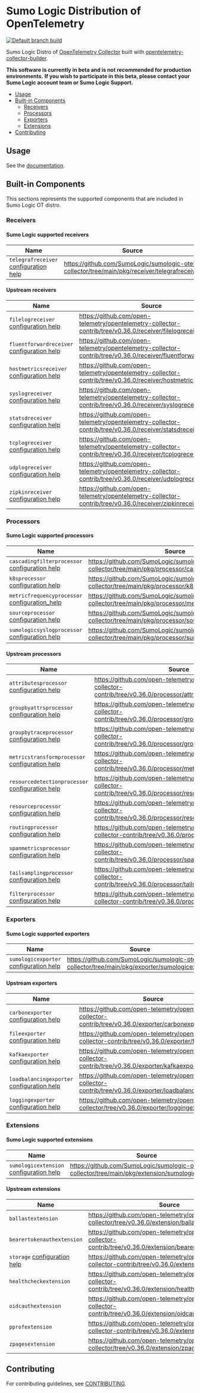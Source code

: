 # Sumo Logic Distribution of OpenTelemetry

[![Default branch build](https://github.com/SumoLogic/sumologic-otel-collector/actions/workflows/dev_builds.yml/badge.svg)](https://github.com/SumoLogic/sumologic-otel-collector/actions/workflows/dev_builds.yml)

Sumo Logic Distro of [OpenTelemetry Collector][otc_link] built with
[opentelemetry-collector-builder][otc_builder_link].

[otc_link]: https://github.com/open-telemetry/opentelemetry-collector
[otc_builder_link]: https://github.com/open-telemetry/opentelemetry-collector-builder

**This software is currently in beta and is not recommended for production environments.**
**If you wish to participate in this beta, please contact your Sumo Logic account team or Sumo Logic Support.**

- [Usage](#usage)
- [Built-in Components](#built-in-components)
  - [Receivers](#receivers)
  - [Processors](#processors)
  - [Exporters](#exporters)
  - [Extensions](#extensions)
- [Contributing](#contributing)

## Usage

See the [documentation](docs/README.md).

## Built-in Components

This sections represents the supported components that are included in Sumo Logic
OT distro.

<!-- markdownlint-disable MD013 -->

### Receivers

#### Sumo Logic supported receivers

| Name                                                           | Source                                                                                        |
|----------------------------------------------------------------|-----------------------------------------------------------------------------------------------|
| `telegrafreceiver` [configuration help][telegrafreceiver_help] | https://github.com/SumoLogic/sumologic-otel-collector/tree/main/pkg/receiver/telegrafreceiver |

[telegrafreceiver_help]: https://github.com/SumoLogic/sumologic-otel-collector/blob/main/docs/Configuration.md#telegraf-receiver

#### Upstream receivers

| Name                                                                     | Source                                                                                                        |
|--------------------------------------------------------------------------|---------------------------------------------------------------------------------------------------------------|
| `filelogreceiver` [configuration help][filelogreceiver_help]             | https://github.com/open-telemetry/opentelemetry-collector-contrib/tree/v0.36.0/receiver/filelogreceiver       |
| `fluentforwardreceiver` [configuration help][fluentforwardreceiver_help] | https://github.com/open-telemetry/opentelemetry-collector-contrib/tree/v0.36.0/receiver/fluentforwardreceiver |
| `hostmetricsreceiver` [configuration help][hostmetricsreceiver_help]     | https://github.com/open-telemetry/opentelemetry-collector-contrib/tree/v0.36.0/receiver/hostmetricsreceiver   |
| `syslogreceiver` [configuration help][syslogreceiver_help]               | https://github.com/open-telemetry/opentelemetry-collector-contrib/tree/v0.36.0/receiver/syslogreceiver        |
| `statsdreceiver` [configuration help][statsdreceiver_help]               | https://github.com/open-telemetry/opentelemetry-collector-contrib/tree/v0.36.0/receiver/statsdreceiver        |
| `tcplogreceiver` [configuration help][tcplogreceiver_help]               | https://github.com/open-telemetry/opentelemetry-collector-contrib/tree/v0.36.0/receiver/tcplogreceiver        |
| `udplogreceiver` [configuration help][udplogreceiver_help]               | https://github.com/open-telemetry/opentelemetry-collector-contrib/tree/v0.36.0/receiver/udplogreceiver        |
| `zipkinreceiver` [configuration help][zipkinreceiver_help]               | https://github.com/open-telemetry/opentelemetry-collector-contrib/tree/v0.36.0/receiver/zipkinreceiver        |

[filelogreceiver_help]: https://github.com/SumoLogic/sumologic-otel-collector/blob/main/docs/Configuration.md#filelog-receiver
[fluentforwardreceiver_help]: https://github.com/SumoLogic/sumologic-otel-collector/blob/main/docs/Configuration.md#fluent-forward-receiver
[hostmetricsreceiver_help]: https://github.com/SumoLogic/sumologic-otel-collector/blob/main/docs/Configuration.md#host-metrics-receiver
[statsdreceiver_help]: https://github.com/SumoLogic/sumologic-otel-collector/blob/main/docs/Configuration.md#statsd-receiver
[syslogreceiver_help]: https://github.com/SumoLogic/sumologic-otel-collector/blob/main/docs/Configuration.md#syslog-receiver
[tcplogreceiver_help]: https://github.com/SumoLogic/sumologic-otel-collector/blob/main/docs/Configuration.md#tcplog-receiver
[udplogreceiver_help]: https://github.com/SumoLogic/sumologic-otel-collector/blob/main/docs/Configuration.md#udplog-receiver
[zipkinreceiver_help]: https://github.com/SumoLogic/sumologic-otel-collector/blob/main/docs/Configuration.md#zipkin-receiver

### Processors

#### Sumo Logic supported processors

| Name                                                                           | Source                                                                                                 |
|--------------------------------------------------------------------------------|--------------------------------------------------------------------------------------------------------|
| `cascadingfilterprocessor` [configuration help][cascadingfilterprocessor_help] | https://github.com/SumoLogic/sumologic-otel-collector/tree/main/pkg/processor/cascadingfilterprocessor |
| `k8sprocessor` [configuration help][k8sprocessor_help]                         | https://github.com/SumoLogic/sumologic-otel-collector/tree/main/pkg/processor/k8sprocessor             |
| `metricfrequencyprocessor` [configuration_help][metricfrequencyprocessor_help] | https://github.com/SumoLogic/sumologic-otel-collector/tree/main/pkg/processor/metricfrequencyprocessor |
| `sourceprocessor` [configuration help][sourceprocessor_help]                   | https://github.com/SumoLogic/sumologic-otel-collector/tree/main/pkg/processor/sourceprocessor          |
| `sumologicsyslogprocessor` [configuration help][sumologicsyslogprocessor_help] | https://github.com/SumoLogic/sumologic-otel-collector/tree/main/pkg/processor/sumologicsyslogprocessor |

[cascadingfilterprocessor_help]: https://github.com/SumoLogic/sumologic-otel-collector/blob/main/docs/Configuration.md#cascading-filter-processor
[k8sprocessor_help]: https://github.com/SumoLogic/sumologic-otel-collector/blob/main/docs/Configuration.md#kubernetes-processor
[metricfrequencyprocessor_help]: https://github.com/SumoLogic/sumologic-otel-collector/blob/main/docs/Configuration.md#metric-frequency-processor
[sourceprocessor_help]: https://github.com/SumoLogic/sumologic-otel-collector/blob/main/docs/Configuration.md#source-processor
[sumologicsyslogprocessor_help]: https://github.com/SumoLogic/sumologic-otel-collector/blob/main/docs/Configuration.md#sumo-logic-syslog-processor

#### Upstream processors

| Name                                                                               | Source                                                                                                              |
|------------------------------------------------------------------------------------|---------------------------------------------------------------------------------------------------------------------|
| `attributesprocessor` [configuration help][attributesprocessor_help]               | https://github.com/open-telemetry/opentelemetry-collector-contrib/tree/v0.36.0/processor/attributesprocessor        |
| `groupbyattrsprocessor` [configuration help][groupbyattrsprocessor_help]           | https://github.com/open-telemetry/opentelemetry-collector-contrib/tree/v0.36.0/processor/groupbyattrsprocessor      |
| `groupbytraceprocessor` [configuration help][groupbytraceprocessor_help]           | https://github.com/open-telemetry/opentelemetry-collector-contrib/tree/v0.36.0/processor/groupbytraceprocessor      |
| `metricstransformprocessor` [configuration help][metricstransformprocessor_help]   | https://github.com/open-telemetry/opentelemetry-collector-contrib/tree/v0.36.0/processor/metricstransformprocessor  |
| `resourcedetectionprocessor` [configuration help][resourcedetectionprocessor_help] | https://github.com/open-telemetry/opentelemetry-collector-contrib/tree/v0.36.0/processor/resourcedetectionprocessor |
| `resourceprocessor` [configuration help][resourceprocessor_help]                   | https://github.com/open-telemetry/opentelemetry-collector-contrib/tree/v0.36.0/processor/resourceprocessor          |
| `routingprocessor` [configuration help][routingprocessor_help]                     | https://github.com/open-telemetry/opentelemetry-collector-contrib/tree/v0.36.0/processor/routingprocessor           |
| `spanmetricsprocessor` [configuration help][spanmetricsprocessor_help]             | https://github.com/open-telemetry/opentelemetry-collector-contrib/tree/v0.36.0/processor/spanmetricsprocessor       |
| `tailsamplingprocessor` [configuration help][tailsamplingprocessor_help]           | https://github.com/open-telemetry/opentelemetry-collector-contrib/tree/v0.36.0/processor/tailsamplingprocessor      |
| `filterprocessor` [configuration help][filterprocessor_help]                       | https://github.com/open-telemetry/opentelemetry-collector-contrib/tree/v0.36.0/processor/filterprocessor            |

[attributesprocessor_help]: https://github.com/open-telemetry/opentelemetry-collector-contrib/blob/v0.36.0/processor/attributesprocessor
[groupbyattrsprocessor_help]: https://github.com/SumoLogic/sumologic-otel-collector/blob/main/docs/Configuration.md#group-by-attributes-processor
[groupbytraceprocessor_help]: https://github.com/SumoLogic/sumologic-otel-collector/blob/main/docs/Configuration.md#group-by-trace-processor
[metricstransformprocessor_help]: https://github.com/SumoLogic/sumologic-otel-collector/blob/main/docs/Configuration.md#metrics-transform-processor
[resourcedetectionprocessor_help]: https://github.com/SumoLogic/sumologic-otel-collector/blob/main/docs/Configuration.md#resource-detection-processor
[resourceprocessor_help]: https://github.com/open-telemetry/opentelemetry-collector-contrib/blob/v0.36.0/processor/resourceprocessor
[routingprocessor_help]: https://github.com/SumoLogic/sumologic-otel-collector/blob/main/docs/Configuration.md#routing-processor
[spanmetricsprocessor_help]: https://github.com/SumoLogic/sumologic-otel-collector/blob/main/docs/Configuration.md#span-metrics-processor
[tailsamplingprocessor_help]: https://github.com/SumoLogic/sumologic-otel-collector/blob/main/docs/Configuration.md#tail-sampling-processor
[filterprocessor_help]: https://github.com/SumoLogic/sumologic-otel-collector/blob/main/docs/Configuration.md#filter-processor

### Exporters

#### Sumo Logic supported exporters

| Name                                                             | Source                                                                                         |
|------------------------------------------------------------------|------------------------------------------------------------------------------------------------|
| `sumologicexporter` [configuration help][sumologicexporter_help] | https://github.com/SumoLogic/sumologic-otel-collector/tree/main/pkg/exporter/sumologicexporter |

[sumologicexporter_help]: https://github.com/SumoLogic/sumologic-otel-collector/blob/main/docs/Configuration.md#sumo-logic-exporter

#### Upstream exporters

| Name                                                                     | Source                                                                                                        |
|--------------------------------------------------------------------------|---------------------------------------------------------------------------------------------------------------|
| `carbonexporter` [configuration help][carbonexporter_help]               | https://github.com/open-telemetry/opentelemetry-collector-contrib/tree/v0.36.0/exporter/carbonexporter        |
| `fileexporter` [configuration help][fileexporter_help]                   | https://github.com/open-telemetry/opentelemetry-collector-contrib/tree/v0.36.0/exporter/fileexporter          |
| `kafkaexporter` [configuration help][kafkaexporter_help]                 | https://github.com/open-telemetry/opentelemetry-collector-contrib/tree/v0.36.0/exporter/kafkaexporter         |
| `loadbalancingexporter` [configuration help][loadbalancingexporter_help] | https://github.com/open-telemetry/opentelemetry-collector-contrib/tree/v0.36.0/exporter/loadbalancingexporter |
| `loggingexporter` [configuration help][loggingexporter_help]             | https://github.com/open-telemetry/opentelemetry-collector/tree/v0.36.0/exporter/loggingexporter               |

[carbonexporter_help]: https://github.com/SumoLogic/sumologic-otel-collector/blob/main/docs/Configuration.md#carbon-exporter
[fileexporter_help]: https://github.com/SumoLogic/sumologic-otel-collector/blob/main/docs/Configuration.md#file-exporter
[kafkaexporter_help]: https://github.com/SumoLogic/sumologic-otel-collector/blob/main/docs/Configuration.md#kafka-exporter
[loadbalancingexporter_help]: https://github.com/SumoLogic/sumologic-otel-collector/blob/main/docs/Configuration.md#load-balancing-exporter
[loggingexporter_help]: https://github.com/SumoLogic/sumologic-otel-collector/blob/main/docs/Configuration.md#logging-exporter

### Extensions

#### Sumo Logic supported extensions

| Name                                                               | Source                                                                                           |
|--------------------------------------------------------------------|--------------------------------------------------------------------------------------------------|
| `sumologicextension` [configuration help][sumologicextension_help] | https://github.com/SumoLogic/sumologic-otel-collector/tree/main/pkg/extension/sumologicextension |

[sumologicextension_help]: https://github.com/SumoLogic/sumologic-otel-collector/blob/main/docs/Configuration.md#sumo-logic-extension

#### Upstream extensions

| Name                                             | Source                                                                                                            |
|--------------------------------------------------|-------------------------------------------------------------------------------------------------------------------|
| `ballastextension`                               | https://github.com/open-telemetry/opentelemetry-collector/tree/v0.36.0/extension/ballastextension                 |
| `bearertokenauthextension`                       | https://github.com/open-telemetry/opentelemetry-collector-contrib/tree/v0.36.0/extension/bearertokenauthextension |
| `storage` [configuration help][filestorage_help] | https://github.com/open-telemetry/opentelemetry-collector-contrib/tree/v0.36.0/extension/storage                  |
| `healthcheckextension`                           | https://github.com/open-telemetry/opentelemetry-collector-contrib/tree/v0.36.0/extension/healthcheckextension     |
| `oidcauthextension`                              | https://github.com/open-telemetry/opentelemetry-collector-contrib/tree/v0.36.0/extension/oidcauthextension        |
| `pprofextension`                                 | https://github.com/open-telemetry/opentelemetry-collector-contrib/tree/v0.36.0/extension/pprofextension           |
| `zpagesextension`                                | https://github.com/open-telemetry/opentelemetry-collector/tree/v0.36.0/extension/zpagesextension                  |

[filestorage_help]: https://github.com/SumoLogic/sumologic-otel-collector/blob/main/docs/Configuration.md#file-storage-extension

<!-- markdownlint-enable MD013 -->

## Contributing

For contributing guidelines, see [CONTRIBUTING](./CONTRIBUTING.md).
